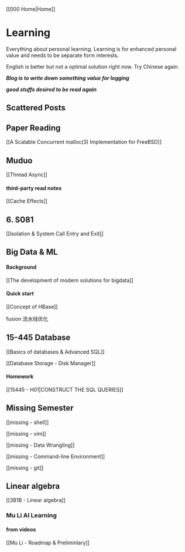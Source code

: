 [[000 Home|Home]]

# Learning 
Everything about personal learning. Learning is for enhanced personal value and needs to be separate form interests.

English is better but not a optimal solution right now. Try Chinese again.

***Blog is to write down something value for logging***

***good stuffs desired to be read again***

## Scattered Posts


## Paper Reading

[[A Scalable Concurrent malloc(3) Implementation for FreeBSD]]

## Muduo

[[Thread Async]]

#### third-party read notes

[[Cache Effects]]

## 6. S081

[[Isolation & System Call Entry and Exit]]


## Big Data & ML

#### Background

[[The development of modern solutions for bigdata]] 

#### Quick start

[[Concept of HBase]]

fusion 流水线优化

## 15-445 Database

[[Basics of databases & Advanced SQL]]

[[Database Storage - Disk Manager]]

#### Homework

[[15445 - H01|CONSTRUCT THE SQL QUERIES]]


## Missing Semester

[[missing - shell]]

[[missing - vim]]

[[missing - Data Wrangling]]

[[missing - Command-line Environment]]

[[missing - git]]

## Linear algebra

[[3B1B - Linear algebra]]

### Mu Li AI Learning

#### from videos

[[Mu Li - Roadmap & Preliminlary]]
